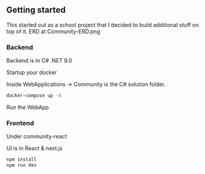 ## Getting started

This started out as a school project that I decided to build additional stuff on top of it.
ERD at Community-ERD.png

### Backend
Backend is in C# .NET 9.0

Startup your docker

Inside WebApplications -> Community is the C# solution folder.

~~~sh
docker-compose up -d
~~~

Run the WebApp

### Frontend
Under community-react

UI is in React & next.js

~~~sh
npm install
npm run dev
~~~

